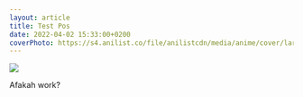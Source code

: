 ```yaml
---
layout: article
title: Test Pos
date: 2022-04-02 15:33:00+0200
coverPhoto: https://s4.anilist.co/file/anilistcdn/media/anime/cover/large/bx137281-xdjPqk8SIv69.png
---
```


![](https://img.anili.st/media/137281)

Afakah work?
